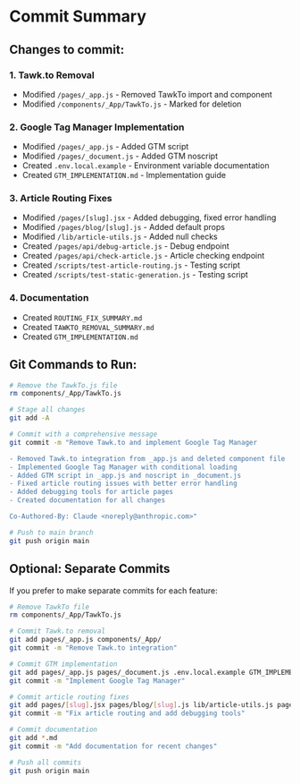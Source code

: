 # Commit Summary

## Changes to commit:

### 1. Tawk.to Removal

- Modified `/pages/_app.js` - Removed TawkTo import and component
- Modified `/components/_App/TawkTo.js` - Marked for deletion

### 2. Google Tag Manager Implementation

- Modified `/pages/_app.js` - Added GTM script
- Modified `/pages/_document.js` - Added GTM noscript
- Created `.env.local.example` - Environment variable documentation
- Created `GTM_IMPLEMENTATION.md` - Implementation guide

### 3. Article Routing Fixes

- Modified `/pages/[slug].jsx` - Added debugging, fixed error handling
- Modified `/pages/blog/[slug].js` - Added default props
- Modified `/lib/article-utils.js` - Added null checks
- Created `/pages/api/debug-article.js` - Debug endpoint
- Created `/pages/api/check-article.js` - Article checking endpoint
- Created `/scripts/test-article-routing.js` - Testing script
- Created `/scripts/test-static-generation.js` - Testing script

### 4. Documentation

- Created `ROUTING_FIX_SUMMARY.md`
- Created `TAWKTO_REMOVAL_SUMMARY.md`
- Created `GTM_IMPLEMENTATION.md`

## Git Commands to Run:

```bash
# Remove the TawkTo.js file
rm components/_App/TawkTo.js

# Stage all changes
git add -A

# Commit with a comprehensive message
git commit -m "Remove Tawk.to and implement Google Tag Manager

- Removed Tawk.to integration from _app.js and deleted component file
- Implemented Google Tag Manager with conditional loading
- Added GTM script in _app.js and noscript in _document.js
- Fixed article routing issues with better error handling
- Added debugging tools for article pages
- Created documentation for all changes

Co-Authored-By: Claude <noreply@anthropic.com>"

# Push to main branch
git push origin main
```

## Optional: Separate Commits

If you prefer to make separate commits for each feature:

```bash
# Remove TawkTo file
rm components/_App/TawkTo.js

# Commit Tawk.to removal
git add pages/_app.js components/_App/
git commit -m "Remove Tawk.to integration"

# Commit GTM implementation
git add pages/_app.js pages/_document.js .env.local.example GTM_IMPLEMENTATION.md
git commit -m "Implement Google Tag Manager"

# Commit article routing fixes
git add pages/[slug].jsx pages/blog/[slug].js lib/article-utils.js pages/api/ scripts/
git commit -m "Fix article routing and add debugging tools"

# Commit documentation
git add *.md
git commit -m "Add documentation for recent changes"

# Push all commits
git push origin main
```
